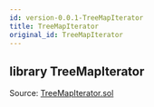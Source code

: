 ```yaml
---
id: version-0.0.1-TreeMapIterator
title: TreeMapIterator
original_id: TreeMapIterator
---
```


<div class="contract-doc"><div class="contract"><h2 class="contract-header"><span class="contract-kind">library</span> TreeMapIterator</h2><div class="source">Source: <a href="https://github.com/saurfang/solidity-treemap/blob/v0.0.1/contracts/TreeMapIterator.sol" target="_blank">TreeMapIterator.sol</a></div></div></div>
